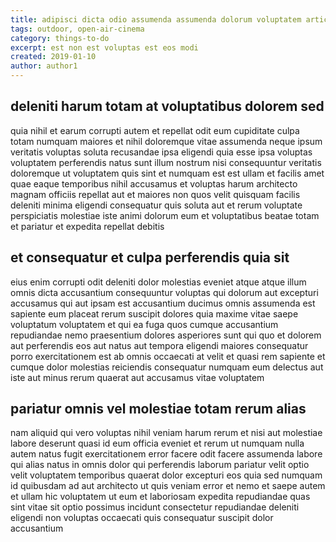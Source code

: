 ```yaml
---
title: adipisci dicta odio assumenda assumenda dolorum voluptatem article 8527
tags: outdoor, open-air-cinema
category: things-to-do
excerpt: est non est voluptas est eos modi
created: 2019-01-10
author: author1
---
```


## deleniti harum totam at voluptatibus dolorem sed

quia nihil et earum corrupti autem et repellat odit eum cupiditate culpa totam numquam maiores et nihil doloremque vitae assumenda neque ipsum veritatis voluptas soluta recusandae ipsa eligendi quia esse ipsa voluptas voluptatem perferendis natus sunt illum nostrum nisi consequuntur veritatis doloremque ut voluptatem quis sint et numquam est est ullam et facilis amet quae eaque temporibus nihil accusamus et voluptas harum architecto magnam officiis repellat aut et maiores non quos velit quisquam facilis deleniti minima eligendi consequatur quis soluta aut et rerum voluptate perspiciatis molestiae iste animi dolorum eum et voluptatibus beatae totam et pariatur et expedita repellat debitis

## et consequatur et culpa perferendis quia sit

eius enim corrupti odit deleniti dolor molestias eveniet atque atque illum omnis dicta accusantium consequuntur voluptas qui dolorum aut excepturi accusamus qui aut ipsam est accusantium ducimus omnis assumenda est sapiente eum placeat rerum suscipit dolores quia maxime vitae saepe voluptatum voluptatem et qui ea fuga quos cumque accusantium repudiandae nemo praesentium dolores asperiores sunt qui quo et dolorem aut perferendis eos aut natus aut tempora eligendi maiores consequatur porro exercitationem est ab omnis occaecati at velit et quasi rem sapiente et cumque dolor molestias reiciendis consequatur numquam eum delectus aut iste aut minus rerum quaerat aut accusamus vitae voluptatem

## pariatur omnis vel molestiae totam rerum alias

nam aliquid qui vero voluptas nihil veniam harum rerum et nisi aut molestiae labore deserunt quasi id eum officia eveniet et rerum ut numquam nulla autem natus fugit exercitationem error facere odit facere assumenda labore qui alias natus in omnis dolor qui perferendis laborum pariatur velit optio velit voluptatem temporibus quaerat dolor excepturi eos quia sed numquam id quibusdam ad aut architecto ut quis veniam error et nemo et saepe autem et ullam hic voluptatem ut eum et laboriosam expedita repudiandae quas sint vitae sit optio possimus incidunt consectetur repudiandae deleniti eligendi non voluptas occaecati quis consequatur suscipit dolor accusantium
